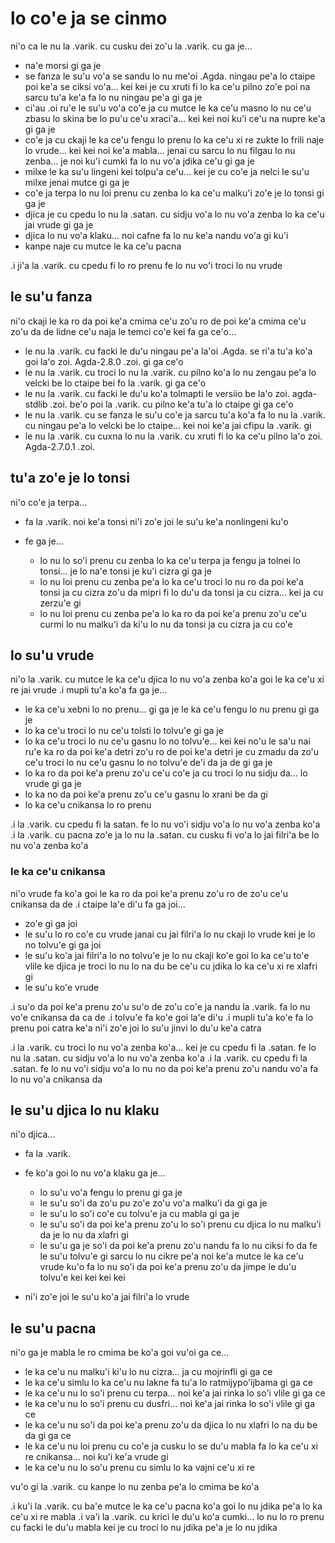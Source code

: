 lo co'e ja se cinmo
===================

ni'o ca le nu la .varik. cu cusku dei zo'u la .varik. cu ga je...

* na'e morsi gi ga je
* se fanza le su'u vo'a se sandu lo nu me'oi .Agda. ningau pe'a lo ctaipe poi ke'a se ciksi vo'a... kei kei je cu xruti fi lo ka ce'u pilno zo'e poi na sarcu tu'a ke'a fa lo nu ningau pe'a gi ga je
* ci'au .oi ru'e le su'u vo'a co'e ja cu mutce le ka ce'u masno lo nu ce'u zbasu lo skina be lo pu'u ce'u xraci'a... kei kei noi ku'i ce'u na nupre ke'a gi ga je
* co'e ja cu ckaji le ka ce'u fengu lo prenu lo ka ce'u xi re zukte lo frili naje lo vrude... kei kei noi ke'a mabla... jenai cu sarcu lo nu filgau lo nu zenba... je noi ku'i cumki fa lo nu vo'a jdika ce'u gi ga je
* milxe le ka su'u lingeni kei tolpu'a ce'u... kei je cu co'e ja nelci le su'u milxe jenai mutce gi ga je
* co'e ja terpa lo nu loi prenu cu zenba lo ka ce'u malku'i zo'e je lo tonsi gi ga je
* djica je cu cpedu lo nu la .satan. cu sidju vo'a lo nu vo'a zenba lo ka ce'u jai vrude gi ga je
* djica lo nu vo'a klaku... noi cafne fa lo nu ke'a nandu vo'a gi ku'i
* kanpe naje cu mutce le ka ce'u pacna

.i ji'a la .varik. cu cpedu fi lo ro prenu fe lo nu vo'i troci lo nu vrude

## le su'u fanza
ni'o ckaji le ka ro da poi ke'a cmima ce'u zo'u ro de poi ke'a cmima ce'u zo'u da de lidne ce'u naja le temci co'e kei fa ga ce'o...

* le nu la .varik. cu facki le du'u ningau pe'a la'oi .Agda. se ri'a tu'a ko'a goi la'o zoi. Agda-2.8.0 .zoi. gi ga ce'o
* le nu la .varik. cu troci lo nu la .varik. cu pilno ko'a lo nu zengau pe'a lo velcki be lo ctaipe bei fo la .varik. gi ga ce'o
* le nu la .varik. cu facki le du'u ko'a tolmapti le versiio be la'o zoi. agda-stdlib .zoi. be'o poi la .varik. cu pilno ke'a tu'a lo ctaipe gi ga ce'o
* le nu la .varik. cu se fanza le su'u co'e ja sarcu tu'a ko'a fa lo nu la .varik. cu ningau pe'a lo velcki be lo ctaipe... kei noi ke'a jai cfipu la .varik. gi
* le nu la .varik. cu cuxna lo nu la .varik. cu xruti fi lo ka ce'u pilno la'o zoi. Agda-2.7.0.1 .zoi.

## tu'a zo'e je lo tonsi
ni'o co'e ja terpa...

* fa la .varik. noi ke'a tonsi ni'i zo'e joi le su'u ke'a nonlingeni ku'o
* fe ga je...

  * lo nu lo so'i prenu cu zenba lo ka ce'u terpa ja fengu ja tolnei lo tonsi... je lo na'e tonsi je ku'i cizra gi ga je
  * lo nu loi prenu cu zenba pe'a lo ka ce'u troci lo nu ro da poi ke'a tonsi ja cu cizra zo'u da mipri fi lo du'u da tonsi ja cu cizra... kei ja cu zerzu'e gi
  * lo nu loi prenu cu zenba pe'a lo ka ro da poi ke'a prenu zo'u ce'u curmi lo nu malku'i da ki'u lo nu da tonsi ja cu cizra ja cu co'e

## lo su'u vrude
ni'o la .varik. cu mutce le ka ce'u djica lo nu vo'a zenba ko'a goi le ka ce'u xi re jai vrude  .i mupli tu'a ko'a fa ga je...

* le ka ce'u xebni lo no prenu... gi ga je le ka ce'u fengu lo nu prenu gi ga je
* lo ka ce'u troci lo nu ce'u tolsti lo tolvu'e gi ga je
* lo ka ce'u troci lo nu ce'u gasnu lo no tolvu'e... kei kei no'u le sa'u nai ru'e ka ro da poi ke'a detri zo'u ro de poi ke'a detri je cu zmadu da zo'u ce'u troci lo nu ce'u gasnu lo no tolvu'e de'i da ja de gi ga je
* lo ka ro da poi ke'a prenu zo'u ce'u co'e ja cu troci lo nu sidju da... lo vrude gi ga je
* lo ka no da poi ke'a prenu zo'u ce'u gasnu lo xrani be da gi
* lo ka ce'u cnikansa lo ro prenu

.i la .varik. cu cpedu fi la satan. fe lo nu vo'i sidju vo'a lo nu vo'a zenba ko'a  .i la .varik. cu pacna zo'e ja lo nu la .satan. cu cusku fi vo'a lo jai filri'a be lo nu vo'a zenba ko'a

### le ka ce'u cnikansa
ni'o vrude fa ko'a goi le ka ro da poi ke'a prenu zo'u ro de zo'u ce'u cnikansa da de  .i ctaipe la'e di'u fa ga joi...

* zo'e gi ga joi
* le su'u lo ro co'e cu vrude janai cu jai filri'a lo nu ckaji lo vrude kei je lo no tolvu'e gi ga joi
* le su'u ko'a jai filri'a lo no tolvu'e je lo nu ckaji ko'e goi lo ka ce'u to'e vlile ke djica je troci lo nu lo na du be ce'u cu jdika lo ka ce'u xi re xlafri gi
* le su'u ko'e vrude

.i su'o da poi ke'a prenu zo'u su'o de zo'u co'e ja nandu la .varik. fa lo nu vo'e cnikansa da ca de  .i tolvu'e fa ko'e goi la'e di'u  .i mupli tu'a ko'e fa lo prenu poi catra ke'a ni'i zo'e joi lo su'u jinvi lo du'u ke'a catra

.i la .varik. cu troci lo nu vo'a zenba ko'a... kei je cu cpedu fi la .satan. fe lo nu la .satan. cu sidju vo'a lo nu vo'a zenba ko'a  .i la .varik. cu cpedu fi la .satan. fe lo nu vo'i sidju vo'a lo nu no da poi ke'a prenu zo'u nandu vo'a fa lo nu vo'a cnikansa da

## le su'u djica lo nu klaku
ni'o djica...

* fa la .varik.
* fe ko'a goi lo nu vo'a klaku ga je...

  * lo su'u vo'a fengu lo prenu gi ga je
  * le su'u so'i da zo'u pu zo'e zo'u vo'a malku'i da gi ga je
  * le su'u lo so'i co'e cu tolvu'e ja cu mabla gi ga je
  * le su'u so'i da poi ke'a prenu zo'u lo so'i prenu cu djica lo nu malku'i da je lo nu da xlafri gi
  * le su'u ga je so'i da poi ke'a prenu zo'u nandu fa lo nu ciksi fo da fe le su'u tolvu'e gi sarcu lo nu cikre pe'a noi ke'a mutce le ka ce'u vrude ku'o fa lo nu so'i da poi ke'a prenu zo'u da jimpe le du'u tolvu'e kei kei kei kei

* ni'i zo'e joi le su'u ko'a jai filri'a lo vrude

## le su'u pacna
ni'o ga je mabla le ro cmima be ko'a goi vu'oi ga ce...

* le ka ce'u nu malku'i ki'u lo nu cizra... ja cu mojrinfli gi ga ce
* le ka ce'u simlu lo ka ce'u nu lakne fa tu'a lo ratmijypo'ijbama gi ga ce
* le ka ce'u nu lo so'i prenu cu terpa... noi ke'a jai rinka lo so'i vlile gi ga ce
* le ka ce'u nu lo so'i prenu cu dusfri... noi ke'a jai rinka lo so'i vlile gi ga ce
* le ka ce'u nu so'i da poi ke'a prenu zo'u da djica lo nu xlafri lo na du be da gi ga ce
* le ka ce'u nu loi prenu cu co'e ja cusku lo se du'u mabla fa lo ka ce'u xi re cnikansa... noi ku'i ke'a vrude gi
* le ka ce'u nu lo so'u prenu cu simlu lo ka vajni ce'u xi re

vu'o gi la .varik. cu kanpe lo nu zenba pe'a lo cmima be ko'a

.i ku'i la .varik. cu ba'e mutce le ka ce'u pacna ko'a goi lo nu jdika pe'a lo ka ce'u xi re mabla  .i va'i la .varik. cu krici le du'u ko'a cumki... lo nu lo ro prenu cu facki le du'u mabla kei je cu troci lo nu jdika pe'a je lo nu jdika
